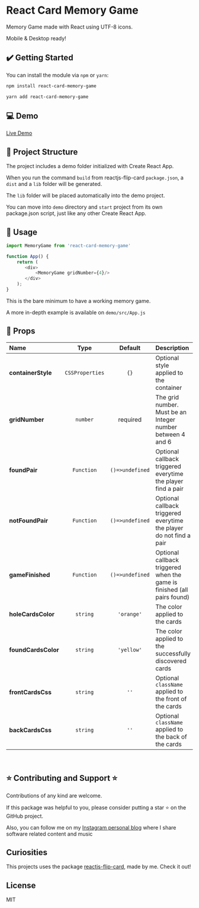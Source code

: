 # React Card Memory Game
Memory Game made with React using UTF-8 icons.

Mobile & Desktop ready!
## ✔️ Getting Started

You can install the module via `npm` or `yarn`:

```sh
npm install react-card-memory-game
```

```sh
yarn add react-card-memory-game
```

## 💻 Demo
[Live Demo](https://react-card-memory-game.surge.sh/)

## 📁 Project Structure
The project includes a demo folder initialized with Create React App.

When you run the command ```build``` from reactjs-flip-card ```package.json```, a ```dist``` and a ```lib``` folder will be generated.

The ```lib``` folder will be placed automatically into the demo project.

You can move into ```demo``` directory and ```start``` project from its own package.json script, just like any other Create React App.

## 🔨 Usage

```js
import MemoryGame from 'react-card-memory-game'

function App() {
    return (
       <div>
           <MemoryGame gridNumber={4}/>
       </div>
    );
}
```
This is the bare minimum to have a working memory game.

A more in-depth example is available on `demo/src/App.js`
## 🧰 Props

|Name|Type|Default|Description|
|:--|:--:|:-----:|:----------|
|**containerStyle**|<code>CSSProperties</code>|`{}`|Optional style applied to the container|
|**gridNumber**|<code>number</code>|required|The grid number. Must be an Integer number between 4 and 6|
|**foundPair**|<code>Function</code>|`()=>undefined`|Optional callback triggered everytime the player find a pair|
|**notFoundPair**|<code>Function</code>|`()=>undefined`|Optional callback triggered everytime the player do not find a pair |
|**gameFinished**|<code>Function</code>|`()=>undefined`|Optional callback triggered when the game is finished (all pairs found)|
|**holeCardsColor**|<code>string</code>|`'orange'`|The color applied to the cards|
|**foundCardsColor**|<code>string</code>|`'yellow'`|The color applied to the successfully discovered cards|
|**frontCardsCss**|<code>string</code>|`''`|Optional `className` applied to the front of the cards|
|**backCardsCss**|<code>string</code>|`''`|Optional `className` applied to the back of the cards|

<br/>

## ⭐ Contributing and Support ⭐
Contributions of any kind are welcome.

If this package was helpful to you, please consider putting a star ⭐ on the GitHub project.

Also, you can follow me on my [Instagram personal blog](https://www.instagram.com/minudaje/) where I share software related content and music

## Curiosities
This projects uses the package [reactjs-flip-card](https://www.npmjs.com/package/reactjs-flip-card), made by me. Check it out!

## License
MIT
